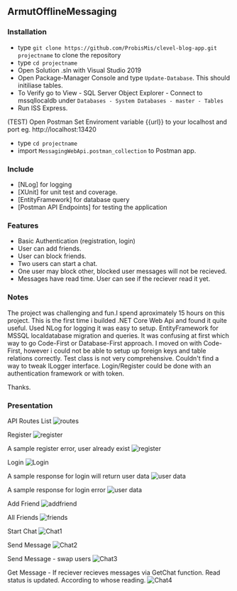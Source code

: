 ## ArmutOfflineMessaging ##

### Installation ###

* type `git clone https://github.com/ProbisMis/clevel-blog-app.git projectname` to clone the repository 
* type `cd projectname`
* Open Solution .sln with Visual Studio 2019 
* Open Package-Manager Console and type `Update-Database`. This should initiliase tables. 
* To Verify go to  View - SQL Server Object Explorer - Connect to mssqllocaldb under  `Databases - System Databases - master - Tables`
* Run ISS Express.

(TEST) Open Postman Set Enviroment variable {{url}} to your localhost and port eg. http://localhost:13420
 * type `cd projectname`
 * import `MessagingWebApi.postman_collection` to Postman app.

### Include ###

* [NLog] for logging 
* [XUnit] for unit test and coverage.
* [EntityFramework] for database query
* [Postman API Endpoints] for testing the application 

### Features ###

* Basic Authentication (registration, login)
* User can add friends.
* User can block friends.
* Two users can start a chat.
* One user may block other, blocked user messages will not be recieved.
* Messages have read time. User can see if the reciever read it yet.

### Notes ###
The project was challenging and fun.I spend aproximately 15 hours on this project. This is the first time i builded .NET Core Web Api and found it quite useful. Used NLog for logging it was easy to setup. EntityFramework for MSSQL localdatabase migration and queries. It was confusing at first which way to go Code-First or Database-First approach. I moved on with Code-First, however i could not be able to setup up foreign keys and table relations correctly. 
Test class is not very comprehensive. Couldn't find a way to tweak ILogger interface.
Login/Register could be done with an authentication framework or with token. 

Thanks.

### Presentation ###
API Routes List
![routes](/images/routes1.png)

Register
![register](/images/register.png)

A sample register error, user already exist
![register](/images/registererror1.png)

Login
![Login](/images/login.png)

A sample response for login will return user data
![user data](/images/loginresult.png)

A sample response for login error
![user data](/images/loginerror1.png)

Add Friend
![addfriend](/images/addfriend.png)

All Friends
![friends](/images/allfriends.png)

Start Chat 
![Chat1](/images/allfriends.png)

Send Message 
![Chat2](/images/message1.png)


Send Message - swap users
![Chat3](/images/message2.png)


Get Message - If reciever recieves messages via GetChat function. Read status is updated. According to whose reading.
![Chat4](/images/message3.png)
